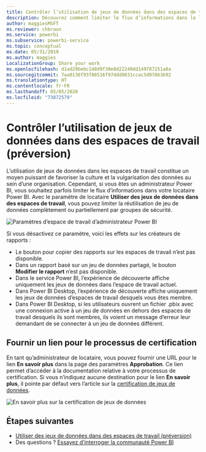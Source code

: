 ```yaml
---
title: Contrôler l’utilisation de jeux de données dans des espaces de travail (préversion) - Power BI
description: Découvrez comment limiter le flux d’informations dans le locataire Power BI.
author: maggiesMSFT
ms.reviewer: chbraun
ms.service: powerbi
ms.subservice: powerbi-service
ms.topic: conceptual
ms.date: 05/31/2019
ms.author: maggies
LocalizationGroup: Share your work
ms.openlocfilehash: d1ad29bebc148d9f30e8d22240dd149787251a0a
ms.sourcegitcommit: 7aa0136f93f88516f97ddd8031ccac5d07863b92
ms.translationtype: HT
ms.contentlocale: fr-FR
ms.lasthandoff: 05/05/2020
ms.locfileid: "73872579"
---
```

# <a name="control-the-use-of-datasets-across-workspaces-preview"></a>Contrôler l’utilisation de jeux de données dans des espaces de travail (préversion)

L’utilisation de jeux de données dans les espaces de travail constitue un moyen puissant de favoriser la culture et la vulgarisation des données au sein d’une organisation. Cependant, si vous êtes un administrateur Power BI, vous souhaitez parfois limiter le flux d’informations dans votre locataire Power BI. Avec le paramètre de locataire **Utiliser des jeux de données dans des espaces de travail**, vous pouvez limiter la réutilisation de jeu de données complètement ou partiellement par groupes de sécurité.

![Paramètres d’espace de travail d’administrateur Power BI](media/service-datasets-admin-across-workspaces/power-bi-admin-workspace-settings.png)

Si vous désactivez ce paramètre, voici les effets sur les créateurs de rapports :

- Le bouton pour copier des rapports sur les espaces de travail n’est pas disponible. 
- Dans un rapport basé sur un jeu de données partagé, le bouton **Modifier le rapport** n’est pas disponible.
- Dans le service Power BI, l’expérience de découverte affiche uniquement les jeux de données dans l’espace de travail actuel.
- Dans Power BI Desktop, l’expérience de découverte affiche uniquement les jeux de données d’espaces de travail desquels vous êtes membre.
- Dans Power BI Desktop, si les utilisateurs ouvrent un fichier .pbix avec une connexion active à un jeu de données en dehors des espaces de travail desquels ils sont membres, ils voient un message d’erreur leur demandant de se connecter à un jeu de données différent.

## <a name="provide-a-link-for-the-certification-process"></a>Fournir un lien pour le processus de certification

En tant qu’administrateur de locataire, vous pouvez fournir une URL pour le lien **En savoir plus** dans la page des paramètres **Approbation**.  Ce lien permet d’accéder à la documentation relative à votre processus de certification. Si vous n’indiquez aucune destination pour le lien **En savoir plus**, il pointe par défaut vers l’article sur la [certification de jeux de données](service-datasets-certify.md).

![En savoir plus sur la certification de jeux de données](media/service-datasets-certify-promote/power-bi-dataset-learn-more-certification.png)

## <a name="next-steps"></a>Étapes suivantes

- [Utiliser des jeux de données dans des espaces de travail (préversion)](service-datasets-across-workspaces.md)
- Des questions ? [Essayez d’interroger la communauté Power BI](https://community.powerbi.com/)

